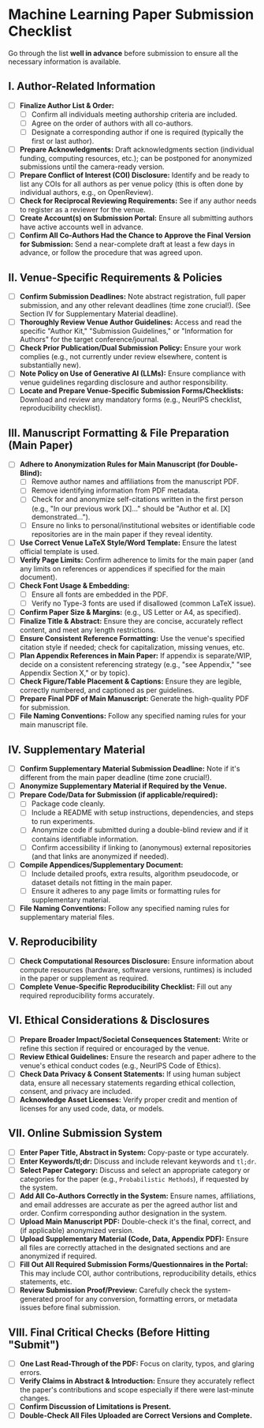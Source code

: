 # Machine Learning Paper Submission Checklist

Go through the list **well in advance** before submission to ensure all the necessary information is available.

## I. Author-Related Information

- [ ] **Finalize Author List & Order:**
  - [ ] Confirm all individuals meeting authorship criteria are included.
  - [ ] Agree on the order of authors with all co-authors.
  - [ ] Designate a corresponding author if one is required (typically the first or last author).
- [ ] **Prepare Acknowledgments:** Draft acknowledgments section (individual funding, computing resources, etc.); can be postponed for anonymized submissions until the camera-ready version.
- [ ] **Prepare Conflict of Interest (COI) Disclosure:** Identify and be ready to list any COIs for all authors as per venue policy (this is often done by individual authors, e.g., on OpenReview).
- [ ] **Check for Reciprocal Reviewing Requirements:** See if any author needs to register as a reviewer for the venue.
- [ ] **Create Account(s) on Submission Portal:** Ensure all submitting authors have active accounts well in advance.
- [ ] **Confirm All Co-Authors Had the Chance to Approve the Final Version for Submission:** Send a near-complete draft at least a few days in advance, or follow the procedure that was agreed upon.

## II. Venue-Specific Requirements & Policies

- [ ] **Confirm Submission Deadlines:** Note abstract registration, full paper submission, and any other relevant deadlines (time zone crucial!). (See Section IV for Supplementary Material deadline).
- [ ] **Thoroughly Review Venue Author Guidelines:** Access and read the specific "Author Kit," "Submission Guidelines," or "Information for Authors" for the target conference/journal.
- [ ] **Check Prior Publication/Dual Submission Policy:** Ensure your work complies (e.g., not currently under review elsewhere, content is substantially new).
- [ ] **Note Policy on Use of Generative AI (LLMs):** Ensure compliance with venue guidelines regarding disclosure and author responsibility.
- [ ] **Locate and Prepare Venue-Specific Submission Forms/Checklists:** Download and review any mandatory forms (e.g., NeurIPS checklist, reproducibility checklist).

## III. Manuscript Formatting & File Preparation (Main Paper)

- [ ] **Adhere to Anonymization Rules for Main Manuscript (for Double-Blind):**
  - [ ] Remove author names and affiliations from the manuscript PDF.
  - [ ] Remove identifying information from PDF metadata.
  - [ ] Check for and anonymize self-citations written in the first person (e.g., "In our previous work [X]..." should be "Author et al. [X] demonstrated...").
  - [ ] Ensure no links to personal/institutional websites or identifiable code repositories are in the main paper if they reveal identity.
- [ ] **Use Correct Venue LaTeX Style/Word Template:** Ensure the latest official template is used.
- [ ] **Verify Page Limits:** Confirm adherence to limits for the main paper (and any limits on references or appendices if specified for the main document).
- [ ] **Check Font Usage & Embedding:**
  - [ ] Ensure all fonts are embedded in the PDF.
  - [ ] Verify no Type-3 fonts are used if disallowed (common LaTeX issue).
- [ ] **Confirm Paper Size & Margins:** (e.g., US Letter or A4, as specified).
- [ ] **Finalize Title & Abstract:** Ensure they are concise, accurately reflect content, and meet any length restrictions.
- [ ] **Ensure Consistent Reference Formatting:** Use the venue's specified citation style if needed; check for capitalization, missing venues, etc.
- [ ] **Plan Appendix References in Main Paper:** If appendix is separate/WIP, decide on a consistent referencing strategy (e.g., "see Appendix," "see Appendix Section X," or by topic).
- [ ] **Check Figure/Table Placement & Captions:** Ensure they are legible, correctly numbered, and captioned as per guidelines.
- [ ] **Prepare Final PDF of Main Manuscript:** Generate the high-quality PDF for submission.
- [ ] **File Naming Conventions:** Follow any specified naming rules for your main manuscript file.

## IV. Supplementary Material

- [ ] **Confirm Supplementary Material Submission Deadline:** Note if it's different from the main paper deadline (time zone crucial!).
- [ ] **Anonymize Supplementary Material if Required by the Venue.**
- [ ] **Prepare Code/Data for Submission (if applicable/required):**
  - [ ] Package code cleanly.
  - [ ] Include a README with setup instructions, dependencies, and steps to run experiments.
  - [ ] Anonymize code if submitted during a double-blind review and if it contains identifiable information.
  - [ ] Confirm accessibility if linking to (anonymous) external repositories (and that links are anonymized if needed).
- [ ] **Compile Appendices/Supplementary Document:**
  - [ ] Include detailed proofs, extra results, algorithm pseudocode, or dataset details not fitting in the main paper.
  - [ ] Ensure it adheres to any page limits or formatting rules for supplementary material.
- [ ] **File Naming Conventions:** Follow any specified naming rules for supplementary material files.

## V. Reproducibility

- [ ] **Check Computational Resources Disclosure:** Ensure information about compute resources (hardware, software versions, runtimes) is included in the paper or supplement as required.
- [ ] **Complete Venue-Specific Reproducibility Checklist:** Fill out any required reproducibility forms accurately.

## VI. Ethical Considerations & Disclosures

- [ ] **Prepare Broader Impact/Societal Consequences Statement:** Write or refine this section if required or encouraged by the venue.
- [ ] **Review Ethical Guidelines:** Ensure the research and paper adhere to the venue's ethical conduct codes (e.g., NeurIPS Code of Ethics).
- [ ] **Check Data Privacy & Consent Statements:** If using human subject data, ensure all necessary statements regarding ethical collection, consent, and privacy are included.
- [ ] **Acknowledge Asset Licenses:** Verify proper credit and mention of licenses for any used code, data, or models.

## VII. Online Submission System

- [ ] **Enter Paper Title, Abstract in System:** Copy-paste or type accurately.
- [ ] **Enter Keywords/tl;dr:** Discuss and include relevant keywords and `tl;dr`.
- [ ] **Select Paper Category:** Discuss and select an appropriate category or categories for the paper (e.g., `Probabilistic Methods`), if requested by the system.
- [ ] **Add All Co-Authors Correctly in the System:** Ensure names, affiliations, and email addresses are accurate as per the agreed author list and order. Confirm corresponding author designation in the system.
- [ ] **Upload Main Manuscript PDF:** Double-check it's the final, correct, and (if applicable) anonymized version.
- [ ] **Upload Supplementary Material (Code, Data, Appendix PDF):** Ensure all files are correctly attached in the designated sections and are anonymized if required.
- [ ] **Fill Out All Required Submission Forms/Questionnaires in the Portal:** This may include COI, author contributions, reproducibility details, ethics statements, etc.
- [ ] **Review Submission Proof/Preview:** Carefully check the system-generated proof for any conversion, formatting errors, or metadata issues before final submission.

## VIII. Final Critical Checks (Before Hitting "Submit")

- [ ] **One Last Read-Through of the PDF:** Focus on clarity, typos, and glaring errors.
- [ ] **Verify Claims in Abstract & Introduction:** Ensure they accurately reflect the paper's contributions and scope especially if there were last-minute changes.
- [ ] **Confirm Discussion of Limitations is Present.**
- [ ] **Double-Check All Files Uploaded are Correct Versions and Complete.**
